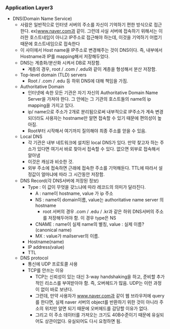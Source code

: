 ### Application Layer3
- DNS(Domain Name Service)
  - 사람은 일반적으로 인터넷 서버의 주소를 자신이 기억하기 편한 방식으로 접근한다. ex)www.naver.com과 같이. 그런데 사실 서버에 접속하기 위해서는 이러한 호스트네임이 아니고 IP주소로 접근해야 하는데, 이것을 기억하기 어렵기 때문에 호스트네임으로 접속한다
  - 이 사이에서 Host name을 IP주소로 변경해주는 것이 DNS이다. 즉, 내부에서 Hostname과 IP를 mapping해서 저장해두었다.
  - DNS는 계층화/분산화 시켜서 DB로 저장함. 
    - 계층의 경우, root / .com / .edu와 같이 계층을 형성해서 분산 저장함.
  - Top-level domain (TLD) servers
    - Root / .com / .edu 등 하위 DNS에 대해 책임을 가짐.
  - Authoritative Domain
    - 인터넷에 속한 모든 기관은 자기 자신의 Authoritative Domain Name Server을 가져야 한다. 그 안에는 그 기관의 호스트들의 name의 ip mapping을 가지고 있다.
    - ip/ name으로 주소가 2개로 분리됨으로써 내부적으로 IP주소가 계속 변경되더라도 사용자는 hostname만 알면 접속할 수 있기 때문에 편의성이 높아짐.
    - Root부터 시작해서 여기까지 질의해야 최종 주소를 얻을 수 있음.
  - Local DNS
    - 각 기관은 내부 네트워크에 설치된 local DNS가 있다. 만약 찾고자 하는 주소가 있다면 여기서 바로 찾아서 접속할 수 있다. 없으면 외부로 접속해서 알아냄
    - 이것은 캐싱과 비슷한 것. 
    - 외부 주소에 접속하면 근래에 접속한 주소를 기억해둔다. TTL에 따라서 설정값이 얼마냐에 따라 그 시간동안 저장함.
  - DNS Record(각 DNS서버에 저장된 정보)
    - Type : 이 값이 무엇을 갖느냐에 따라 레코드의 의미가 달라진다.
      - A : name이 hostname, value 가 ip 주소
      - NS : name이 domain이름, value는 authoritative name server 의 hostname
        - root 서버의 경우 .com / .edu / .kr과 같은 하위 DNS서버의 주소를 저장해두어야 함.  이 경우 type은 NS
      - CNAME : name이 실제 name의 별칭, value : 실제 이름?(canonical name)
      - MX : value가 mailserver의 이름.
    - Hostname(name)
    - IP address(value)
    - TTL
  - DNS protocol
    - 통신에 UDP 프로토콜 사용
    - TCP를 안쓰는 이유
      - TCP는 신뢰성이 있는 대신 3-way handshaking을 하고, 준비할 추가적인 리소스를 부여받아야 함. 즉, 오버헤드가 많음. UDP는 이런 과정이 없이 바로 보낸다.
      - 그런데, 만약 사용자가 www.naver.com과 같이 웹 브라우저에 query를 한다면, 실제 naver 서버의 object를 반환하기 위한 것이 아니라 주소의 위치만 알면 되기 때문에 오버헤드를 감당할 이유가 없다.
      - 그리고 이 주소 데이터를 가져오는 크기도 40B수준이기 때문에 유실되어도 상관이없다. 유실되어도 다시 요청하면 됨.



























